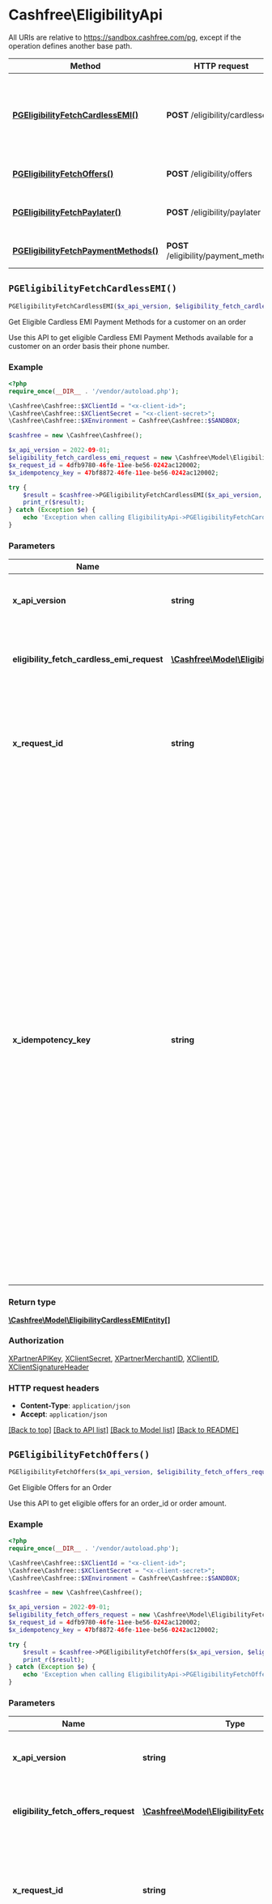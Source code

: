 # Cashfree\EligibilityApi

All URIs are relative to https://sandbox.cashfree.com/pg, except if the operation defines another base path.

| Method | HTTP request | Description |
| ------------- | ------------- | ------------- |
| [**PGEligibilityFetchCardlessEMI()**](EligibilityApi.md#PGEligibilityFetchCardlessEMI) | **POST** /eligibility/cardlessemi | Get Eligible Cardless EMI Payment Methods for a customer on an order |
| [**PGEligibilityFetchOffers()**](EligibilityApi.md#PGEligibilityFetchOffers) | **POST** /eligibility/offers | Get Eligible Offers for an Order |
| [**PGEligibilityFetchPaylater()**](EligibilityApi.md#PGEligibilityFetchPaylater) | **POST** /eligibility/paylater | Get Eligible Paylater for a customer on an order |
| [**PGEligibilityFetchPaymentMethods()**](EligibilityApi.md#PGEligibilityFetchPaymentMethods) | **POST** /eligibility/payment_methods | Get eligible Payment Methods |


## `PGEligibilityFetchCardlessEMI()`

```php
PGEligibilityFetchCardlessEMI($x_api_version, $eligibility_fetch_cardless_emi_request, $x_request_id, $x_idempotency_key): \Cashfree\Model\EligibilityCardlessEMIEntity[]
```

Get Eligible Cardless EMI Payment Methods for a customer on an order

Use this API to get eligible Cardless EMI Payment Methods available for a customer on an order basis their phone number.

### Example

```php
<?php
require_once(__DIR__ . '/vendor/autoload.php');

\Cashfree\Cashfree::$XClientId = "<x-client-id>";
\Cashfree\Cashfree::$XClientSecret = "<x-client-secret>";
\Cashfree\Cashfree::$XEnvironment = Cashfree\Cashfree::$SANDBOX;

$cashfree = new \Cashfree\Cashfree();

$x_api_version = 2022-09-01;
$eligibility_fetch_cardless_emi_request = new \Cashfree\Model\EligibilityFetchCardlessEMIRequest();
$x_request_id = 4dfb9780-46fe-11ee-be56-0242ac120002;
$x_idempotency_key = 47bf8872-46fe-11ee-be56-0242ac120002;

try {
    $result = $cashfree->PGEligibilityFetchCardlessEMI($x_api_version, $eligibility_fetch_cardless_emi_request, $x_request_id, $x_idempotency_key);
    print_r($result);
} catch (Exception $e) {
    echo 'Exception when calling EligibilityApi->PGEligibilityFetchCardlessEMI: ', $e->getMessage(), PHP_EOL;
}
```

### Parameters

| Name | Type | Description  | Notes |
| ------------- | ------------- | ------------- | ------------- |
| **x_api_version** | **string**| API version to be used. Format is in YYYY-MM-DD | [default to &#39;2022-09-01&#39;] |
| **eligibility_fetch_cardless_emi_request** | [**\Cashfree\Model\EligibilityFetchCardlessEMIRequest**](../Model/EligibilityFetchCardlessEMIRequest.md)| Request Body to get eligible cardless emi options for a customer and order | |
| **x_request_id** | **string**| Request id for the API call. Can be used to resolve tech issues. Communicate this in your tech related queries to cashfree | [optional] |
| **x_idempotency_key** | **string**| Idempotency works by saving the resulting status code and body of the first request made for any given idempotency key, regardless of whether it succeeded or failed. Subsequent requests with the same key return the same result, including 500 errors.  Currently supported on all POST calls that uses x-client-id &amp; x-client-secret. To use enable, pass x-idempotency-key in the request header. The value of this header must be unique to each operation you are trying to do. One example can be to use the same order_id that you pass while creating orders | [optional] |

### Return type

[**\Cashfree\Model\EligibilityCardlessEMIEntity[]**](../Model/EligibilityCardlessEMIEntity.md)

### Authorization

[XPartnerAPIKey](../../README.md#XPartnerAPIKey), [XClientSecret](../../README.md#XClientSecret), [XPartnerMerchantID](../../README.md#XPartnerMerchantID), [XClientID](../../README.md#XClientID), [XClientSignatureHeader](../../README.md#XClientSignatureHeader)

### HTTP request headers

- **Content-Type**: `application/json`
- **Accept**: `application/json`

[[Back to top]](#) [[Back to API list]](../../README.md#endpoints)
[[Back to Model list]](../../README.md#models)
[[Back to README]](../../README.md)

## `PGEligibilityFetchOffers()`

```php
PGEligibilityFetchOffers($x_api_version, $eligibility_fetch_offers_request, $x_request_id, $x_idempotency_key): \Cashfree\Model\EligibilityOfferEntity[]
```

Get Eligible Offers for an Order

Use this API to get eligible offers for an order_id or order amount.

### Example

```php
<?php
require_once(__DIR__ . '/vendor/autoload.php');

\Cashfree\Cashfree::$XClientId = "<x-client-id>";
\Cashfree\Cashfree::$XClientSecret = "<x-client-secret>";
\Cashfree\Cashfree::$XEnvironment = Cashfree\Cashfree::$SANDBOX;

$cashfree = new \Cashfree\Cashfree();

$x_api_version = 2022-09-01;
$eligibility_fetch_offers_request = new \Cashfree\Model\EligibilityFetchOffersRequest();
$x_request_id = 4dfb9780-46fe-11ee-be56-0242ac120002;
$x_idempotency_key = 47bf8872-46fe-11ee-be56-0242ac120002;

try {
    $result = $cashfree->PGEligibilityFetchOffers($x_api_version, $eligibility_fetch_offers_request, $x_request_id, $x_idempotency_key);
    print_r($result);
} catch (Exception $e) {
    echo 'Exception when calling EligibilityApi->PGEligibilityFetchOffers: ', $e->getMessage(), PHP_EOL;
}
```

### Parameters

| Name | Type | Description  | Notes |
| ------------- | ------------- | ------------- | ------------- |
| **x_api_version** | **string**| API version to be used. Format is in YYYY-MM-DD | [default to &#39;2022-09-01&#39;] |
| **eligibility_fetch_offers_request** | [**\Cashfree\Model\EligibilityFetchOffersRequest**](../Model/EligibilityFetchOffersRequest.md)| Request Body to get eligible offers for a customer and order | |
| **x_request_id** | **string**| Request id for the API call. Can be used to resolve tech issues. Communicate this in your tech related queries to cashfree | [optional] |
| **x_idempotency_key** | **string**| Idempotency works by saving the resulting status code and body of the first request made for any given idempotency key, regardless of whether it succeeded or failed. Subsequent requests with the same key return the same result, including 500 errors.  Currently supported on all POST calls that uses x-client-id &amp; x-client-secret. To use enable, pass x-idempotency-key in the request header. The value of this header must be unique to each operation you are trying to do. One example can be to use the same order_id that you pass while creating orders | [optional] |

### Return type

[**\Cashfree\Model\EligibilityOfferEntity[]**](../Model/EligibilityOfferEntity.md)

### Authorization

[XPartnerAPIKey](../../README.md#XPartnerAPIKey), [XClientSecret](../../README.md#XClientSecret), [XPartnerMerchantID](../../README.md#XPartnerMerchantID), [XClientID](../../README.md#XClientID), [XClientSignatureHeader](../../README.md#XClientSignatureHeader)

### HTTP request headers

- **Content-Type**: `application/json`
- **Accept**: `application/json`

[[Back to top]](#) [[Back to API list]](../../README.md#endpoints)
[[Back to Model list]](../../README.md#models)
[[Back to README]](../../README.md)

## `PGEligibilityFetchPaylater()`

```php
PGEligibilityFetchPaylater($x_api_version, $eligibility_fetch_paylater_request, $x_request_id, $x_idempotency_key): \Cashfree\Model\EligibilityPaylaterEntity[]
```

Get Eligible Paylater for a customer on an order

Use this API to get eligible Paylater Payment Methods for a customer on an order.

### Example

```php
<?php
require_once(__DIR__ . '/vendor/autoload.php');

\Cashfree\Cashfree::$XClientId = "<x-client-id>";
\Cashfree\Cashfree::$XClientSecret = "<x-client-secret>";
\Cashfree\Cashfree::$XEnvironment = Cashfree\Cashfree::$SANDBOX;

$cashfree = new \Cashfree\Cashfree();

$x_api_version = 2022-09-01;
$eligibility_fetch_paylater_request = new \Cashfree\Model\EligibilityFetchPaylaterRequest();
$x_request_id = 4dfb9780-46fe-11ee-be56-0242ac120002;
$x_idempotency_key = 47bf8872-46fe-11ee-be56-0242ac120002;

try {
    $result = $cashfree->PGEligibilityFetchPaylater($x_api_version, $eligibility_fetch_paylater_request, $x_request_id, $x_idempotency_key);
    print_r($result);
} catch (Exception $e) {
    echo 'Exception when calling EligibilityApi->PGEligibilityFetchPaylater: ', $e->getMessage(), PHP_EOL;
}
```

### Parameters

| Name | Type | Description  | Notes |
| ------------- | ------------- | ------------- | ------------- |
| **x_api_version** | **string**| API version to be used. Format is in YYYY-MM-DD | [default to &#39;2022-09-01&#39;] |
| **eligibility_fetch_paylater_request** | [**\Cashfree\Model\EligibilityFetchPaylaterRequest**](../Model/EligibilityFetchPaylaterRequest.md)| Request Body to get eligible paylater options for a customer and order | |
| **x_request_id** | **string**| Request id for the API call. Can be used to resolve tech issues. Communicate this in your tech related queries to cashfree | [optional] |
| **x_idempotency_key** | **string**| Idempotency works by saving the resulting status code and body of the first request made for any given idempotency key, regardless of whether it succeeded or failed. Subsequent requests with the same key return the same result, including 500 errors.  Currently supported on all POST calls that uses x-client-id &amp; x-client-secret. To use enable, pass x-idempotency-key in the request header. The value of this header must be unique to each operation you are trying to do. One example can be to use the same order_id that you pass while creating orders | [optional] |

### Return type

[**\Cashfree\Model\EligibilityPaylaterEntity[]**](../Model/EligibilityPaylaterEntity.md)

### Authorization

[XPartnerAPIKey](../../README.md#XPartnerAPIKey), [XClientSecret](../../README.md#XClientSecret), [XPartnerMerchantID](../../README.md#XPartnerMerchantID), [XClientID](../../README.md#XClientID), [XClientSignatureHeader](../../README.md#XClientSignatureHeader)

### HTTP request headers

- **Content-Type**: `application/json`
- **Accept**: `application/json`

[[Back to top]](#) [[Back to API list]](../../README.md#endpoints)
[[Back to Model list]](../../README.md#models)
[[Back to README]](../../README.md)

## `PGEligibilityFetchPaymentMethods()`

```php
PGEligibilityFetchPaymentMethods($x_api_version, $eligibility_fetch_payment_methods_request, $x_request_id, $x_idempotency_key): \Cashfree\Model\EligibilityPaymentMethodsEntity[]
```

Get eligible Payment Methods

Use this API to get eligible Payment Methods

### Example

```php
<?php
require_once(__DIR__ . '/vendor/autoload.php');

\Cashfree\Cashfree::$XClientId = "<x-client-id>";
\Cashfree\Cashfree::$XClientSecret = "<x-client-secret>";
\Cashfree\Cashfree::$XEnvironment = Cashfree\Cashfree::$SANDBOX;

$cashfree = new \Cashfree\Cashfree();

$x_api_version = 2022-09-01;
$eligibility_fetch_payment_methods_request = new \Cashfree\Model\EligibilityFetchPaymentMethodsRequest();
$x_request_id = 4dfb9780-46fe-11ee-be56-0242ac120002;
$x_idempotency_key = 47bf8872-46fe-11ee-be56-0242ac120002;

try {
    $result = $cashfree->PGEligibilityFetchPaymentMethods($x_api_version, $eligibility_fetch_payment_methods_request, $x_request_id, $x_idempotency_key);
    print_r($result);
} catch (Exception $e) {
    echo 'Exception when calling EligibilityApi->PGEligibilityFetchPaymentMethods: ', $e->getMessage(), PHP_EOL;
}
```

### Parameters

| Name | Type | Description  | Notes |
| ------------- | ------------- | ------------- | ------------- |
| **x_api_version** | **string**| API version to be used. Format is in YYYY-MM-DD | [default to &#39;2022-09-01&#39;] |
| **eligibility_fetch_payment_methods_request** | [**\Cashfree\Model\EligibilityFetchPaymentMethodsRequest**](../Model/EligibilityFetchPaymentMethodsRequest.md)| Request Body to get eligible payment methods for an account and order | |
| **x_request_id** | **string**| Request id for the API call. Can be used to resolve tech issues. Communicate this in your tech related queries to cashfree | [optional] |
| **x_idempotency_key** | **string**| Idempotency works by saving the resulting status code and body of the first request made for any given idempotency key, regardless of whether it succeeded or failed. Subsequent requests with the same key return the same result, including 500 errors.  Currently supported on all POST calls that uses x-client-id &amp; x-client-secret. To use enable, pass x-idempotency-key in the request header. The value of this header must be unique to each operation you are trying to do. One example can be to use the same order_id that you pass while creating orders | [optional] |

### Return type

[**\Cashfree\Model\EligibilityPaymentMethodsEntity[]**](../Model/EligibilityPaymentMethodsEntity.md)

### Authorization

[XPartnerAPIKey](../../README.md#XPartnerAPIKey), [XClientSecret](../../README.md#XClientSecret), [XPartnerMerchantID](../../README.md#XPartnerMerchantID), [XClientID](../../README.md#XClientID), [XClientSignatureHeader](../../README.md#XClientSignatureHeader)

### HTTP request headers

- **Content-Type**: `application/json`
- **Accept**: `application/json`

[[Back to top]](#) [[Back to API list]](../../README.md#endpoints)
[[Back to Model list]](../../README.md#models)
[[Back to README]](../../README.md)
